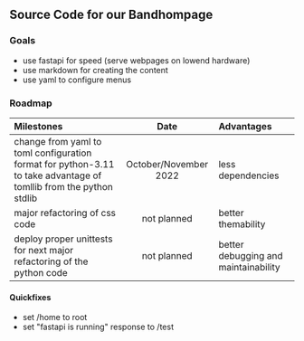 
## Source Code for our Bandhompage

### Goals

* use fastapi for speed (serve webpages on lowend hardware)
* use markdown for creating the content
* use yaml to configure menus


### Roadmap 
| Milestones                                                                                                        | Date                  | Advantages                           |
| :-                                                                                                                | :-:                   | :-                                   |
| change from yaml to toml configuration format for python-3.11 to take advantage of tomllib from the python stdlib | October/November 2022 | less dependencies                    |
| major refactoring of css code                                                                                     | not planned           | better themability                   |
| deploy proper unittests for next major refactoring of the python code                                             | not planned           | better debugging and maintainability |
   
#### Quickfixes
  - set /home to root
  - set "fastapi is running" response to /test


